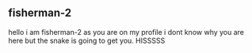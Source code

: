 ## fisherman-2
hello i am fisherman-2 as you are on my profile i dont know why you are here but the snake is going to get you. HISSSSS
